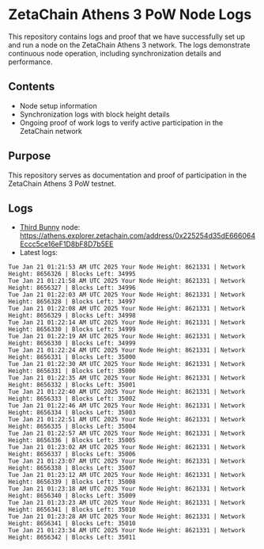 # ZetaChain Athens 3 PoW Node Logs
This repository contains logs and proof that we have successfully set up and run a node on the ZetaChain Athens 3 network. The logs demonstrate continuous node operation, including synchronization details and performance.

## Contents
- Node setup information
- Synchronization logs with block height details
- Ongoing proof of work logs to verify active participation in the ZetaChain network

## Purpose
This repository serves as documentation and proof of participation in the ZetaChain Athens 3 PoW testnet.

## Logs

- [Third Bunny](https://thirdbunny.xyz/) node: https://athens.explorer.zetachain.com/address/0x225254d35dE666064Eccc5ce16eF1D8bF8D7b5EE
- Latest logs:
```
Tue Jan 21 01:21:53 AM UTC 2025 Your Node Height: 8621331 | Network Height: 8656326 | Blocks Left: 34995
Tue Jan 21 01:21:58 AM UTC 2025 Your Node Height: 8621331 | Network Height: 8656327 | Blocks Left: 34996
Tue Jan 21 01:22:03 AM UTC 2025 Your Node Height: 8621331 | Network Height: 8656328 | Blocks Left: 34997
Tue Jan 21 01:22:08 AM UTC 2025 Your Node Height: 8621331 | Network Height: 8656329 | Blocks Left: 34998
Tue Jan 21 01:22:14 AM UTC 2025 Your Node Height: 8621331 | Network Height: 8656330 | Blocks Left: 34999
Tue Jan 21 01:22:19 AM UTC 2025 Your Node Height: 8621331 | Network Height: 8656330 | Blocks Left: 34999
Tue Jan 21 01:22:24 AM UTC 2025 Your Node Height: 8621331 | Network Height: 8656331 | Blocks Left: 35000
Tue Jan 21 01:22:30 AM UTC 2025 Your Node Height: 8621331 | Network Height: 8656331 | Blocks Left: 35000
Tue Jan 21 01:22:35 AM UTC 2025 Your Node Height: 8621331 | Network Height: 8656332 | Blocks Left: 35001
Tue Jan 21 01:22:40 AM UTC 2025 Your Node Height: 8621331 | Network Height: 8656333 | Blocks Left: 35002
Tue Jan 21 01:22:46 AM UTC 2025 Your Node Height: 8621331 | Network Height: 8656334 | Blocks Left: 35003
Tue Jan 21 01:22:51 AM UTC 2025 Your Node Height: 8621331 | Network Height: 8656335 | Blocks Left: 35004
Tue Jan 21 01:22:57 AM UTC 2025 Your Node Height: 8621331 | Network Height: 8656336 | Blocks Left: 35005
Tue Jan 21 01:23:02 AM UTC 2025 Your Node Height: 8621331 | Network Height: 8656337 | Blocks Left: 35006
Tue Jan 21 01:23:07 AM UTC 2025 Your Node Height: 8621331 | Network Height: 8656338 | Blocks Left: 35007
Tue Jan 21 01:23:12 AM UTC 2025 Your Node Height: 8621331 | Network Height: 8656339 | Blocks Left: 35008
Tue Jan 21 01:23:18 AM UTC 2025 Your Node Height: 8621331 | Network Height: 8656340 | Blocks Left: 35009
Tue Jan 21 01:23:23 AM UTC 2025 Your Node Height: 8621331 | Network Height: 8656341 | Blocks Left: 35010
Tue Jan 21 01:23:28 AM UTC 2025 Your Node Height: 8621331 | Network Height: 8656341 | Blocks Left: 35010
Tue Jan 21 01:23:34 AM UTC 2025 Your Node Height: 8621331 | Network Height: 8656342 | Blocks Left: 35011
```
